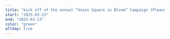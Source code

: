 ```yaml
---
title: "kick off of the annual “Union Square in Bloom” Campaign (Please note: the actual kick off day is Saturday, March 22, 2025.) - green/yellow/pink"
start: "2025-03-23"
end: "2025-03-23"
color: "green"
allday: true
---
```



